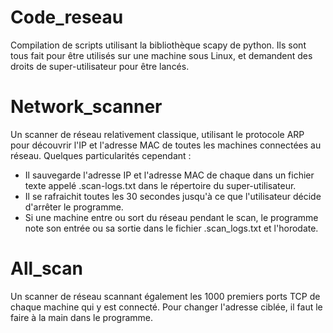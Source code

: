 # Code_reseau

Compilation de scripts utilisant la bibliothèque scapy de python. Ils sont tous fait pour être utilisés sur une machine sous Linux, et demandent des droits de super-utilisateur pour être lancés.

# Network_scanner

Un scanner de réseau relativement classique, utilisant le protocole ARP pour découvrir l'IP et l'adresse MAC de toutes les machines connectées au réseau.
Quelques particularités cependant : 
  - Il sauvegarde l'adresse IP et l'adresse MAC de chaque dans un fichier texte appelé .scan-logs.txt dans le répertoire du super-utilisateur.
  - Il se rafraichit toutes les 30 secondes jusqu'à ce que l'utilisateur décide d'arrêter le programme.
  - Si une machine entre ou sort du réseau pendant le scan, le programme note son entrée ou sa sortie dans le fichier .scan_logs.txt et l'horodate.

# All_scan

Un scanner de réseau scannant également les 1000 premiers ports TCP de chaque machine qui y est connecté. Pour changer l'adresse ciblée, il faut le faire à la main dans le programme.
